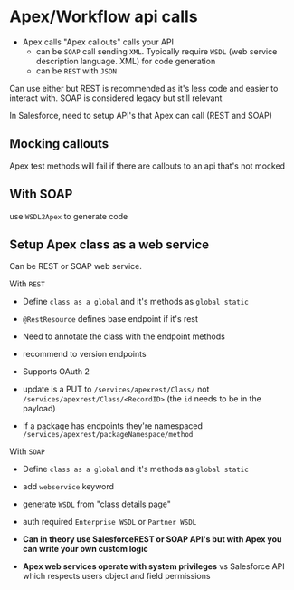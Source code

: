 # Apex/Workflow api calls

- Apex calls "Apex callouts" calls your API
  - can be `SOAP` call sending `XML`. Typically require `WSDL` (web service description language. XML) for code generation
  - can be `REST` with `JSON`

Can use either but REST is recommended as it's less code and easier to interact with. SOAP is considered legacy but still relevant

In Salesforce, need to setup API's that Apex can call (REST and SOAP)

## Mocking callouts

Apex test methods will fail if there are callouts to an api that's not mocked

## With SOAP

use `WSDL2Apex` to generate code

## Setup Apex class as a web service

Can be REST or SOAP web service.

With `REST`

- Define `class as a global` and it's methods as `global static`
- `@RestResource` defines base endpoint if it's rest
- Need to annotate the class with the endpoint methods
- recommend to version endpoints
- Supports OAuth 2
- update is a PUT to `/services/apexrest/Class/` not `/services/apexrest/Class/<RecordID>` (the `id` needs to be in the payload)

- If a package has endpoints they're namespaced `/services/apexrest/packageNamespace/method`

With `SOAP`

- Define `class as a global` and it's methods as `global static`
- add `webservice` keyword
- generate `WSDL` from "class details page"
- auth required `Enterprise WSDL` or `Partner WSDL`

- **Can in theory use SalesforceREST or SOAP API's but with Apex you can write your own custom logic**
- **Apex web services operate with system privileges** vs Salesforce API which respects users object and field permissions
